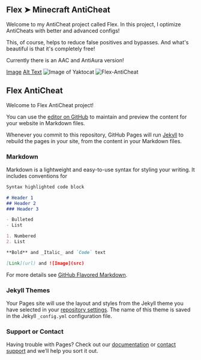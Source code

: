 ## Flex ➤ Minecraft AntiCheat

Welcome to my AntiCheat project called Flex. In this project, I optimize AntiCheats with better and advanced configs!

This, of course, helps to reduce false positives and bypasses. And what's beautiful is that it's completely free!

Currently there is an AAC and AntiAura version!



[Image](https://directleaks.com/attachments/flex-anticheat-png.41191/)
[Alt Text](https://directleaks.com/attachments/flex-anticheat-png.41191/)
![Image of Yaktocat](https://directleaks.com/attachments/flex-anticheat-png.41191/)
![Flex-AntiCheat](https://directleaks.com/attachments/flex-anticheat-png.41191/)











## Flex AntiCheat

Welcome to Flex AntiCheat project!

You can use the [editor on GitHub](https://github.com/ItsMennyo/Flex-AntiCheat/edit/master/index.md) to maintain and preview the content for your website in Markdown files.

Whenever you commit to this repository, GitHub Pages will run [Jekyll](https://jekyllrb.com/) to rebuild the pages in your site, from the content in your Markdown files.

### Markdown

Markdown is a lightweight and easy-to-use syntax for styling your writing. It includes conventions for

```markdown
Syntax highlighted code block

# Header 1
## Header 2
### Header 3

- Bulleted
- List

1. Numbered
2. List

**Bold** and _Italic_ and `Code` text

[Link](url) and ![Image](src)
```

For more details see [GitHub Flavored Markdown](https://guides.github.com/features/mastering-markdown/).

### Jekyll Themes

Your Pages site will use the layout and styles from the Jekyll theme you have selected in your [repository settings](https://github.com/ItsMennyo/Flex-AntiCheat/settings). The name of this theme is saved in the Jekyll `_config.yml` configuration file.

### Support or Contact

Having trouble with Pages? Check out our [documentation](https://help.github.com/categories/github-pages-basics/) or [contact support](https://github.com/contact) and we’ll help you sort it out.
